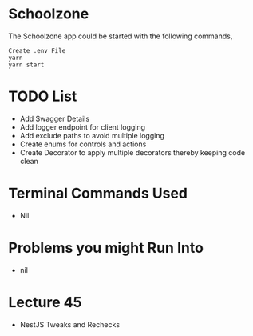 # Schoolzone

The Schoolzone app could be started with the following commands,

    Create .env File
    yarn
    yarn start

# TODO List

- Add Swagger Details
- Add logger endpoint for client logging
- Add exclude paths to avoid multiple logging
- Create enums for controls and actions
- Create Decorator to apply multiple decorators thereby keeping code clean

# Terminal Commands Used

- Nil

# Problems you might Run Into

- nil

# Lecture 45

- NestJS Tweaks and Rechecks
